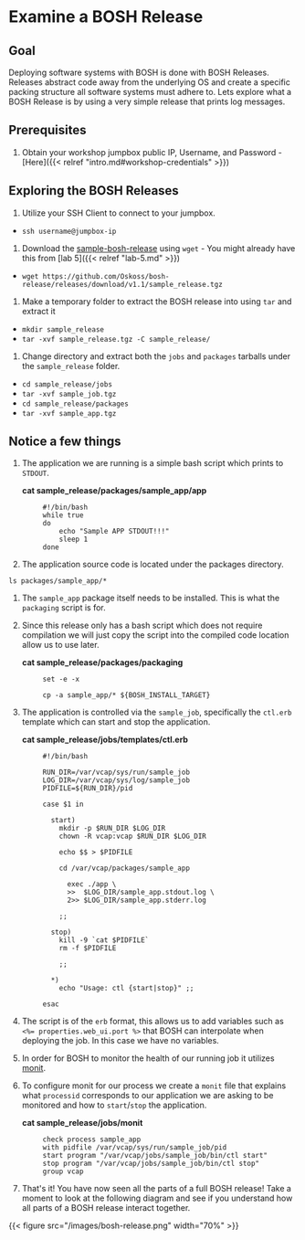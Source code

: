 # Examine a BOSH Release

## Goal

Deploying software systems with BOSH is done with BOSH Releases. Releases abstract code away from the underlying OS and create a specific packing structure all software systems must adhere to. Lets explore what a BOSH Release is by using a very simple release that prints log messages.

## Prerequisites

1. Obtain your workshop jumpbox public IP, Username, and Password - [Here]({{< relref "intro.md#workshop-credentials" >}})

## Exploring the BOSH Releases

1. Utilize your SSH Client to connect to your jumpbox.

  - `ssh username@jumpbox-ip`

1. Download the [sample-bosh-release](https://github.com/Oskoss/bosh-release) using `wget` - You might already have this from [lab 5]({{< relref "lab-5.md" >}})

  - `wget https://github.com/Oskoss/bosh-release/releases/download/v1.1/sample_release.tgz`

1. Make a temporary folder to extract the BOSH release into using `tar` and extract it

  - `mkdir sample_release`
  - `tar -xvf sample_release.tgz -C sample_release/`

1. Change directory and extract both the `jobs` and `packages` tarballs under the `sample_release` folder.

  - `cd sample_release/jobs`
  - `tar -xvf sample_job.tgz`
  - `cd sample_release/packages`
  - `tar -xvf sample_app.tgz`

##  Notice a few things

1. The application we are running is a simple bash script which prints to `STDOUT`.

    **cat sample_release/packages/sample_app/app**

            #!/bin/bash
            while true
            do
            	echo "Sample APP STDOUT!!!"
            	sleep 1
            done

1. The application source code is located under the packages directory.

  `ls packages/sample_app/*`

1. The `sample_app` package itself needs to be installed. This is what the `packaging` script is for.

1. Since this release only has a bash script which does not require compilation we will just copy the script into the compiled code location allow us to use later.

    **cat sample_release/packages/packaging**

            set -e -x

            cp -a sample_app/* ${BOSH_INSTALL_TARGET}

1. The application is controlled via the `sample_job`, specifically the `ctl.erb` template which can start and stop the application.

    **cat sample_release/jobs/templates/ctl.erb**

            #!/bin/bash

            RUN_DIR=/var/vcap/sys/run/sample_job
            LOG_DIR=/var/vcap/sys/log/sample_job
            PIDFILE=${RUN_DIR}/pid

            case $1 in

              start)
                mkdir -p $RUN_DIR $LOG_DIR
                chown -R vcap:vcap $RUN_DIR $LOG_DIR

                echo $$ > $PIDFILE

                cd /var/vcap/packages/sample_app

                  exec ./app \
                  >>  $LOG_DIR/sample_app.stdout.log \
                  2>> $LOG_DIR/sample_app.stderr.log

                ;;

              stop)
                kill -9 `cat $PIDFILE`
                rm -f $PIDFILE

                ;;

              *)
                echo "Usage: ctl {start|stop}" ;;

            esac

1.  The script is of the `erb` format, this allows us to add variables such as `<%= properties.web_ui.port %>` that BOSH can interpolate when deploying the job. In this case we have no variables.

1. In order for BOSH to monitor the health of our running job it utilizes [monit](https://en.wikipedia.org/wiki/Monit).

1. To configure monit for our process we create a `monit` file that explains what `processid` corresponds to our application we are asking to be monitored and how to `start`/`stop` the application.

    **cat sample_release/jobs/monit**

            check process sample_app
            with pidfile /var/vcap/sys/run/sample_job/pid
            start program "/var/vcap/jobs/sample_job/bin/ctl start"
            stop program "/var/vcap/jobs/sample_job/bin/ctl stop"
            group vcap


1. That's it! You have now seen all the parts of a full BOSH release! Take a moment to look at the following diagram and see if you understand how all parts of a BOSH release interact together.

{{< figure src="/images/bosh-release.png" width="70%" >}}
